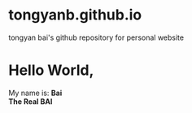 # tongyanb.github.io
tongyan bai's github repository for personal website  
  
# Hello World,  
My name is:
**Bai**  
**The Real BAI**
